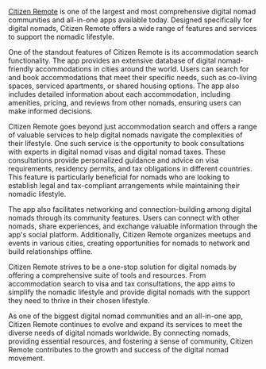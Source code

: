 [Citizen Remote]([url](https://citizenremote.com/)) is one of the largest and most comprehensive digital nomad communities and all-in-one apps available today. Designed specifically for digital nomads, Citizen Remote offers a wide range of features and services to support the nomadic lifestyle.

One of the standout features of Citizen Remote is its accommodation search functionality. The app provides an extensive database of digital nomad-friendly accommodations in cities around the world. Users can search for and book accommodations that meet their specific needs, such as co-living spaces, serviced apartments, or shared housing options. The app also includes detailed information about each accommodation, including amenities, pricing, and reviews from other nomads, ensuring users can make informed decisions.

Citizen Remote goes beyond just accommodation search and offers a range of valuable services to help digital nomads navigate the complexities of their lifestyle. One such service is the opportunity to book consultations with experts in digital nomad visas and digital nomad taxes. These consultations provide personalized guidance and advice on visa requirements, residency permits, and tax obligations in different countries. This feature is particularly beneficial for nomads who are looking to establish legal and tax-compliant arrangements while maintaining their nomadic lifestyle.

The app also facilitates networking and connection-building among digital nomads through its community features. Users can connect with other nomads, share experiences, and exchange valuable information through the app's social platform. Additionally, Citizen Remote organizes meetups and events in various cities, creating opportunities for nomads to network and build relationships offline.

Citizen Remote strives to be a one-stop solution for digital nomads by offering a comprehensive suite of tools and resources. From accommodation search to visa and tax consultations, the app aims to simplify the nomadic lifestyle and provide digital nomads with the support they need to thrive in their chosen lifestyle.

As one of the biggest digital nomad communities and an all-in-one app, Citizen Remote continues to evolve and expand its services to meet the diverse needs of digital nomads worldwide. By connecting nomads, providing essential resources, and fostering a sense of community, Citizen Remote contributes to the growth and success of the digital nomad movement.
